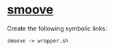 # [smoove](https://hpc.nih.gov/apps/smoove.html)

Create the following symbolic links:
```
smoove -> wrapper.sh
```
